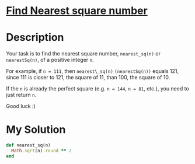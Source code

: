 # [Find Nearest square number](https://www.codewars.com/kata/5a805d8cafa10f8b930005ba)

# Description
Your task is to find the nearest square number, `nearest_sq(n)` or `nearestSq(n)`, of a positive integer `n`.

For example, if `n = 111`, then `nearest\_sq(n)` `(nearestSq(n))` equals 121, since 111 is closer to 121, the square of 
11, than 100, the square of 10.

If the `n` is already the perfect square (e.g. `n = 144`, `n = 81`, etc.), you need to just return `n`.

Good luck :)

# My Solution
```ruby
def nearest_sq(n)
  Math.sqrt(n).round ** 2
end
```
